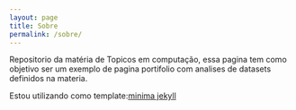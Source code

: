 ```yaml
---
layout: page
title: Sobre
permalink: /sobre/
---
```


Repositorio da matéria de Topicos em computação, essa pagina tem como objetivo ser um exemplo de pagina portifolio com analises de datasets definidos na materia.

Estou utilizando como template:[minima jekyll](https://github.com/jekyll/minima)